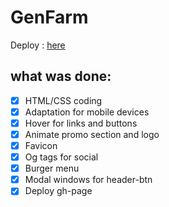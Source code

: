 # GenFarm

Deploy :  [here](https://radzivil95.github.io/genfarm-landing/dist/)


## what was done:

- [x] HTML/CSS coding
- [x] Аdaptation for mobile devices
- [x] Hover for links and buttons
- [x] Animate promo section and logo
- [x] Favicon
- [x] Og tags for social
- [x] Burger menu
- [X] Modal windows for header-btn
- [x] Deploy gh-page
